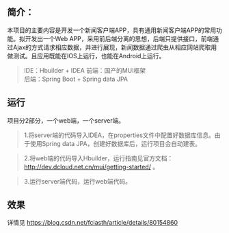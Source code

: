 简介：
---

本项目的主要内容是开发一个新闻客户端APP，具有通用新闻客户端APP的常用功能。拟开发出一个Web APP，采用前后端分离的思想，后端只提供接口，前端通过Ajax的方式请求相应数据，并进行展现，新闻数据通过爬虫从相应网站爬取用做测试。且应用既能在IOS上运行，也能在Android上运行。

> IDE：Hbuilder + IDEA 
> 前端：国产的MUI框架    
> 后端：Spring Boot + Spring data JPA

## 运行
项目分2部分，一个web端，一个server端。 
> 1.将server端的代码导入IDEA，在properties文件中配置好数据库信息。由于使用Spring data JPA，创建好数据库后，运行项目会自动建表。 

> 2.将web端的代码导入Hbuilder，运行指南见官方文档：http://dev.dcloud.net.cn/mui/getting-started/ 。

> 3.运行server端代码，运行web端代码。

效果
--

详情见 https://blog.csdn.net/fciasth/article/details/80154860

